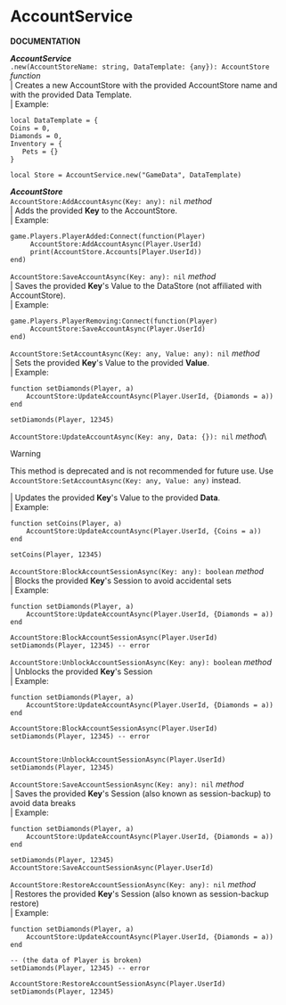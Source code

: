 # AccountService
**DOCUMENTATION**

***AccountService***\
`.new(AccountStoreName: string, DataTemplate: {any}): AccountStore` *function*\
| Creates a new AccountStore with the provided AccountStore name and with the provided Data Template.\
| Example:
```luau
local DataTemplate = {
Coins = 0,
Diamonds = 0,
Inventory = {
   Pets = {}
}

local Store = AccountService.new("GameData", DataTemplate)
```




***AccountStore***\
`AccountStore:AddAccountAsync(Key: any): nil` *method*\
| Adds the provided **Key** to the AccountStore.\
| Example:
```luau
game.Players.PlayerAdded:Connect(function(Player)
     AccountStore:AddAccountAsync(Player.UserId)
     print(AccountStore.Accounts[Player.UserId))
end)
```



`AccountStore:SaveAccountAsync(Key: any): nil` *method*\
| Saves the provided **Key**'s Value to the DataStore (not affiliated with AccountStore).\
| Example:
```luau
game.Players.PlayerRemoving:Connect(function(Player)
     AccountStore:SaveAccountAsync(Player.UserId)
end)
```



`AccountStore:SetAccountAsync(Key: any, Value: any): nil` *method*\
| Sets the provided **Key**'s Value to the provided **Value**.\
| Example:
```luau
function setDiamonds(Player, a)
    AccountStore:UpdateAccountAsync(Player.UserId, {Diamonds = a))
end

setDiamonds(Player, 12345)
```


`AccountStore:UpdateAccountAsync(Key: any, Data: {}): nil` *method*\
> [!WARNING]  
> This method is deprecated and is not recommended for future use. Use `AccountStore:SetAccountAsync(Key: any, Value: any)` instead.


| Updates the provided **Key**'s Value to the provided **Data**.\
| Example:
```luau
function setCoins(Player, a)
    AccountStore:UpdateAccountAsync(Player.UserId, {Coins = a))
end

setCoins(Player, 12345)
```

`AccountStore:BlockAccountSessionAsync(Key: any): boolean` *method*\
| Blocks the provided **Key**'s Session to avoid accidental sets\
| Example:
```luau
function setDiamonds(Player, a)
    AccountStore:UpdateAccountAsync(Player.UserId, {Diamonds = a))
end

AccountStore:BlockAccountSessionAsync(Player.UserId)
setDiamonds(Player, 12345) -- error
```

`AccountStore:UnblockAccountSessionAsync(Key: any): boolean` *method*\
| Unblocks the provided **Key**'s Session\
| Example:
```luau
function setDiamonds(Player, a)
    AccountStore:UpdateAccountAsync(Player.UserId, {Diamonds = a))
end

AccountStore:BlockAccountSessionAsync(Player.UserId)
setDiamonds(Player, 12345) -- error


AccountStore:UnblockAccountSessionAsync(Player.UserId)
setDiamonds(Player, 12345)
```


`AccountStore:SaveAccountSessionAsync(Key: any): nil` *method*\
| Saves the provided **Key**'s Session (also known as session-backup) to avoid data breaks\
| Example:
```luau
function setDiamonds(Player, a)
    AccountStore:UpdateAccountAsync(Player.UserId, {Diamonds = a))
end

setDiamonds(Player, 12345)
AccountStore:SaveAccountSessionAsync(Player.UserId)
```

`AccountStore:RestoreAccountSessionAsync(Key: any): nil` *method*\
| Restores the provided **Key**'s Session (also known as session-backup restore) \
| Example:
```luau
function setDiamonds(Player, a)
    AccountStore:UpdateAccountAsync(Player.UserId, {Diamonds = a))
end

-- (the data of Player is broken)
setDiamonds(Player, 12345) -- error

AccountStore:RestoreAccountSessionAsync(Player.UserId)
setDiamonds(Player, 12345)
```

